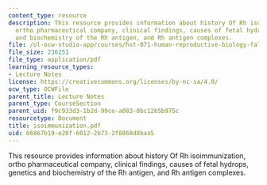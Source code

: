 ```yaml
---
content_type: resource
description: This resource provides information about history Of Rh isoimmunization,
  ortho pharmaceutical company, clinical findings, causes of fetal hydrops, genetics
  and biochemistry of the Rh antigen, and Rh antigen complexes.
file: /ol-ocw-studio-app/courses/hst-071-human-reproductive-biology-fall-2005/66867b19e20f60122b732f8868d8baa5_isoimmunization.pdf
file_size: 236251
file_type: application/pdf
learning_resource_types:
- Lecture Notes
license: https://creativecommons.org/licenses/by-nc-sa/4.0/
ocw_type: OCWFile
parent_title: Lecture Notes
parent_type: CourseSection
parent_uid: f9c933d3-1b2d-99ce-a083-0bc12b5b975c
resourcetype: Document
title: isoimmunization.pdf
uid: 66867b19-e20f-6012-2b73-2f8868d8baa5
---
```

This resource provides information about history Of Rh isoimmunization, ortho pharmaceutical company, clinical findings, causes of fetal hydrops, genetics and biochemistry of the Rh antigen, and Rh antigen complexes.